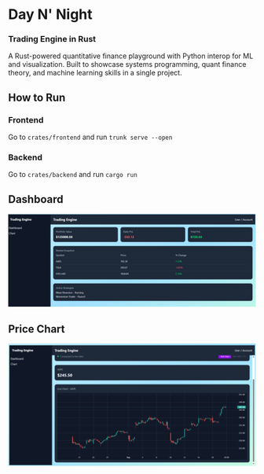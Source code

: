 # Day N' Night #

### Trading Engine in Rust ###

A Rust-powered quantitative finance playground with Python interop for ML and visualization.
Built to showcase systems programming, quant finance theory, and machine learning skills in a single project.

## How to Run ##

### Frontend ###
Go to `crates/frontend` and run `trunk serve --open`

### Backend ###
Go to `crates/backend` and run `cargo run`

## Dashboard ##
![dashboard.png](screenshots/dashboard.png)

## Price Chart ##
![price_chart.png](screenshots/price_chart.png)